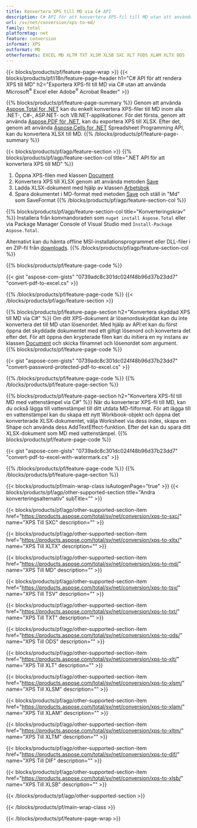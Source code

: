 ```yaml
---
title: Konvertera XPS till MD via C# API
description: C# API för att konvertera XPS-fil till MD utan att använda Microsoft Excel eller Adobe Reader
url: /sv/net/conversion/xps-to-md/
family: total
platformtag: net
feature: conversion
informat: XPS
outformat: MD
otherformats: EXCEL MD XLTM TXT XLSM XLSB SXC XLT FODS XLAM XLTX ODS
---
```

{{< blocks/products/pf/feature-page-wrap >}}
{{< blocks/products/pf/i18n/feature-page-header h1="C# API för att rendera XPS till MD" h2="Exportera XPS-fil till MD via C# utan att använda Microsoft<sup>&reg;</sup> Excel eller Adobe<sup>&reg;</sup> Acrobat Reader" >}}

{{% blocks/products/pf/feature-page-summary %}}
Genom att använda [Aspose.Total for .NET](https://products.aspose.com/total/net/) kan du enkelt konvertera XPS-filer till MD inom alla .NET-, C#-, ASP.NET- och VB.NET-applikationer. För det första, genom att använda [Aspose.PDF för .NET](https://products.aspose.com/pdf/net/), kan du exportera XPS till XLSX. Efter det, genom att använda [Aspose.Cells for .NET](https://products.aspose.com/cells/net/) Spreadsheet Programming API, kan du konvertera XLSX till MD.
{{% /blocks/products/pf/feature-page-summary  %}}

{{< blocks/products/pf/agp/feature-section >}}
{{% blocks/products/pf/agp/feature-section-col title=".NET API för att konvertera XPS till MD" %}}
1. Öppna XPS-filen med klassen [Document](https://apireference.aspose.com/pdf/net/aspose.pdf/document)
2. Konvertera XPS till XLSX genom att använda metoden [Save](https://apireference.aspose.com/pdf/net/aspose.pdf.document/save/methods/5)
3. Ladda XLSX-dokument med hjälp av klassen [Arbetsbok](https://apireference.aspose.com/cells/net/aspose.cells/workbook)
4. Spara dokumentet i MD-format med metoden [Save](https://apireference.aspose.com/cells/net/aspose.cells.workbook/save/methods/4) och ställ in "Md" som SaveFormat
{{% /blocks/products/pf/agp/feature-section-col %}}

{{% blocks/products/pf/agp/feature-section-col title="Konverteringskrav" %}}
Installera från kommandoraden som ```nuget install Aspose.Total``` eller via Package Manager Console of Visual Studio med ```Install-Package Aspose.Total```.

Alternativt kan du hämta offline MSI-installationsprogrammet eller DLL-filer i en ZIP-fil från [downloads](https://downloads.aspose.com/total/net).
{{% /blocks/products/pf/agp/feature-section-col %}}

{{% blocks/products/pf/feature-page-code %}}

{{< gist "aspose-com-gists" "0739adc8c301dc024f48b96d37b23dd7" "convert-pdf-to-excel.cs" >}}

{{% /blocks/products/pf/feature-page-code %}}
{{< /blocks/products/pf/agp/feature-section >}}

{{% blocks/products/pf/feature-page-section  h2="Konvertera skyddad XPS till MD via C#" %}}
Om ditt XPS-dokument är lösenordsskyddat kan du inte konvertera det till MD utan lösenordet. Med hjälp av API:et kan du först öppna det skyddade dokumentet med ett giltigt lösenord och konvertera det efter det. För att öppna den krypterade filen kan du initiera en ny instans av klassen [Document](https://apireference.aspose.com/pdf/net/aspose.pdf/document) och skicka filnamnet och lösenordet som argument.  
{{% blocks/products/pf/feature-page-code %}}

{{< gist "aspose-com-gists" "0739adc8c301dc024f48b96d37b23dd7" "convert-password-protected-pdf-to-excel.cs" >}}
{{% /blocks/products/pf/feature-page-code  %}}
{{% /blocks/products/pf/feature-page-section %}}

{{% blocks/products/pf/feature-page-section  h2="Konvertera XPS-fil till MD med vattenstämpel via C#" %}}
När du konverterar XPS-fil till MD, kan du också lägga till vattenstämpel till ditt utdata MD-filformat. För att lägga till en vattenstämpel kan du skapa ett nytt Workbook-objekt och öppna det konverterade XLSX-dokumentet, välja Worksheet via dess index, skapa en Shape och använda dess AddTextEffect-funktion. Efter det kan du spara ditt XLSX-dokument som MD med vattenstämpel. 
{{% blocks/products/pf/feature-page-code %}}

{{< gist "aspose-com-gists" "0739adc8c301dc024f48b96d37b23dd7" "convert-pdf-to-excel-with-watermark.cs" >}}
{{% /blocks/products/pf/feature-page-code  %}}
{{% /blocks/products/pf/feature-page-section %}}

{{< blocks/products/pf/main-wrap-class isAutogenPage="true" >}}
{{< blocks/products/pf/agp/other-supported-section title="Andra konverteringsalternativ" subTitle="" >}}

{{< blocks/products/pf/agp/other-supported-section-item href="https://products.aspose.com/total/sv/net/conversion/xps-to-sxc/" name="XPS Till SXC" description="" >}}

{{< blocks/products/pf/agp/other-supported-section-item href="https://products.aspose.com/total/sv/net/conversion/xps-to-xltx/" name="XPS Till XLTX" description="" >}}

{{< blocks/products/pf/agp/other-supported-section-item href="https://products.aspose.com/total/sv/net/conversion/xps-to-md/" name="XPS Till MD" description="" >}}

{{< blocks/products/pf/agp/other-supported-section-item href="https://products.aspose.com/total/sv/net/conversion/xps-to-tsv/" name="XPS Till TSV" description="" >}}

{{< blocks/products/pf/agp/other-supported-section-item href="https://products.aspose.com/total/sv/net/conversion/xps-to-txt/" name="XPS Till TXT" description="" >}}

{{< blocks/products/pf/agp/other-supported-section-item href="https://products.aspose.com/total/sv/net/conversion/xps-to-ods/" name="XPS Till ODS" description="" >}}

{{< blocks/products/pf/agp/other-supported-section-item href="https://products.aspose.com/total/sv/net/conversion/xps-to-xlt/" name="XPS Till XLT" description="" >}}

{{< blocks/products/pf/agp/other-supported-section-item href="https://products.aspose.com/total/sv/net/conversion/xps-to-xlsm/" name="XPS Till XLSM" description="" >}}

{{< blocks/products/pf/agp/other-supported-section-item href="https://products.aspose.com/total/sv/net/conversion/xps-to-xlam/" name="XPS Till XLAM" description="" >}}

{{< blocks/products/pf/agp/other-supported-section-item href="https://products.aspose.com/total/sv/net/conversion/xps-to-xltm/" name="XPS Till XLTM" description="" >}}

{{< blocks/products/pf/agp/other-supported-section-item href="https://products.aspose.com/total/sv/net/conversion/xps-to-dif/" name="XPS Till DIF" description="" >}}

{{< blocks/products/pf/agp/other-supported-section-item href="https://products.aspose.com/total/sv/net/conversion/xps-to-xlsb/" name="XPS Till XLSB" description="" >}}



{{< /blocks/products/pf/agp/other-supported-section >}}

{{< /blocks/products/pf/main-wrap-class >}}

{{< /blocks/products/pf/feature-page-wrap >}}